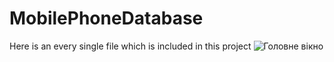 # MobilePhoneDatabase
Here is an every single file which is included in this project
![Головне вікно](https://github.com/TheLuckiestPersonNo11/MobilePhoneDatabase/assets/171115814/04bbcaf1-f15c-48fe-a4e9-29378020447e)
